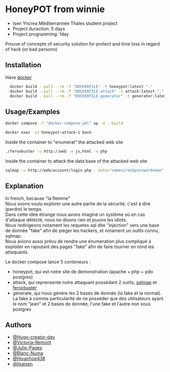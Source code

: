 # HoneyPOT from winnie
- Isen Yncrea Méditerrannée Thales student project  
- Project duraction: 5 days 
- Project programming: 1day

Prouve of concepte of security solution for protect and time loss in regard of hack (or bad personn)


## Installation

Have [docker](https://docs.docker.com/engine/install/)

```bash
  docker build --pull --rm -f "DOCKERFILE" -t honeypot:latest "."
  docker build --pull --rm -f "DOCKERFILE.attack" -t attack:latest "."
  docker build --pull --rm -f "DOCKERFILE.generator" -t generator:latest "."
```
    
## Usage/Examples

```bash
docker compose -f "docker-compose.yml" up -d --build
```
```bash
docker exec -it honeypot-attack-1 bash
```
Inside the container to "enumerat" the attacked web site
```bash
./feroxbuster -u http://web -x js,html -x php
```
Inside the container to attack the data base of the attacked web site
```bash
sqlmap -u http://web/account/login.php --data="name=iron&password=man" --method POST --dump
```


## Explanation
In french, because "la flemme"  
Nous avons voulu explorer une autre partie de la sécurité, c'est a dire (perdre) le temps.  
Dans cette idée étrange nous avons imaginé un système où en cas d'attaque détécté, nous ne disons rien et jouons les idiots.  
Nous redirigeons notament les requetes sql dite "injection" vers une base de donnée "fake" afin de piéger les hackers, et notament un outils connu, sqlmap.  
Nous avions aussi prévu de rendre une énumeration plus compliqué à exploiter en rajoutant des pages "fake" afin de faire tourner en rond les attaquants.

Le docker compose lance 5 conteneurs :
- honeypot, qui est notre site de demonstration (apache + php + pdo postgres)
- attack, qui reprensente notre attaquant possèdant 2 outils, [sqlmap](https://sqlmap.org/) et [feroxbuster](https://github.com/epi052/feroxbuster)
- generate, qui nous génére les 2 bases de donnée (la fake et la normal). La fake à comme particularité de ne posséder que des utilisateurs ayant le nom "jean"
et 2 bases de donnée, l'une fake et l'autre non sous postgres 


## Authors

- [@Hugo-creator-dev](https://github.com/Hugo-creator-dev)
- [@Victoria-Remont](https://github.com/Victoria-Remont)
- [@Julie-Pages](https://github.com/Julie-Pages)
- [@Blanc-Numa](https://github.com/Blanc-Numa)
- [@Hivanhoe438](https://github.com/Hivanhoe438)
- [@lisaisen](https://github.com/lisaisen)
